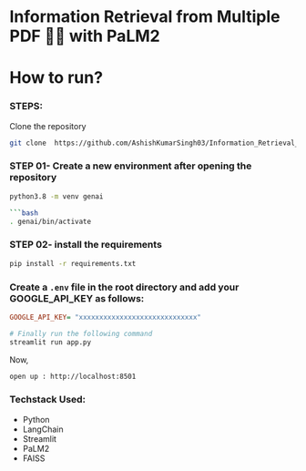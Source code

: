 # Information Retrieval from Multiple PDF 💁💬 with PaLM2


# How to run?
### STEPS:

Clone the repository

```bash
git clone  https://github.com/AshishKumarSingh03/Information_Retrieval_System.git
```
### STEP 01- Create a new  environment after opening the repository

```bash
python3.8 -m venv genai  

```bash
. genai/bin/activate
```


### STEP 02- install the requirements
```bash
pip install -r requirements.txt
```

### Create a `.env` file in the root directory and add your GOOGLE_API_KEY as follows:

```ini
GOOGLE_API_KEY= "xxxxxxxxxxxxxxxxxxxxxxxxxxxxx"
```


```bash
# Finally run the following command
streamlit run app.py
```

Now,
```bash
open up : http://localhost:8501
```


### Techstack Used:

- Python
- LangChain
- Streamlit 
- PaLM2
- FAISS